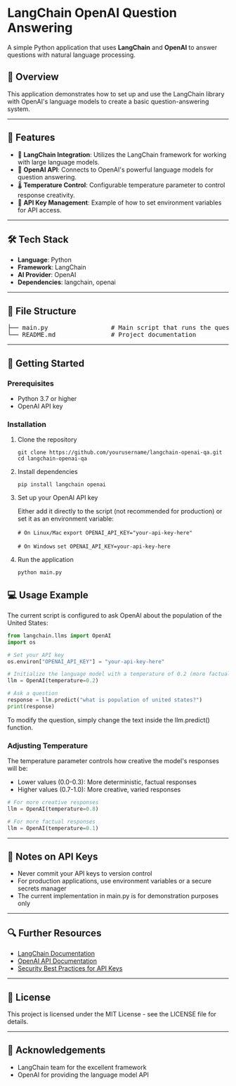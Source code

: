 # LangChain OpenAI Question Answering

A simple Python application that uses **LangChain** and **OpenAI** to answer questions with natural language processing.

## 🤖 Overview
This application demonstrates how to set up and use the LangChain library with OpenAI's language models to create a basic question-answering system.

---

## 🚀 Features
- 🔗 **LangChain Integration**: Utilizes the LangChain framework for working with large language models.
- 🧠 **OpenAI API**: Connects to OpenAI's powerful language models for question answering.
- 🌡️ **Temperature Control**: Configurable temperature parameter to control response creativity.
- 🔑 **API Key Management**: Example of how to set environment variables for API access.

---

## 🛠️ Tech Stack
- **Language**: Python
- **Framework**: LangChain
- **AI Provider**: OpenAI
- **Dependencies**: langchain, openai

---

## 📁 File Structure
<pre lang="markdown">
├── main.py                 # Main script that runs the question-answering functionality
└── README.md               # Project documentation
</pre>

---

## 🚀 Getting Started

### Prerequisites
* Python 3.7 or higher
* OpenAI API key

### Installation

1. Clone the repository

   `git clone https://github.com/yourusername/langchain-openai-qa.git`
   `cd langchain-openai-qa`

2. Install dependencies

   `pip install langchain openai`

3. Set up your OpenAI API key
   
   Either add it directly to the script (not recommended for production) or set it as an environment variable:
   
   `# On Linux/Mac`
   `export OPENAI_API_KEY="your-api-key-here"`
   
   `# On Windows`
   `set OPENAI_API_KEY=your-api-key-here`

4. Run the application

   `python main.py`

## 💻 Usage Example

The current script is configured to ask OpenAI about the population of the United States:

```python
from langchain.llms import OpenAI
import os

# Set your API key
os.environ["OPENAI_API_KEY"] = "your-api-key-here"

# Initialize the language model with a temperature of 0.2 (more factual)
llm = OpenAI(temperature=0.2)

# Ask a question
response = llm.predict("what is population of united states?")
print(response)
```

To modify the question, simply change the text inside the llm.predict() function.

### Adjusting Temperature

The temperature parameter controls how creative the model's responses will be:
- Lower values (0.0-0.3): More deterministic, factual responses
- Higher values (0.7-1.0): More creative, varied responses

```python
# For more creative responses
llm = OpenAI(temperature=0.8)

# For more factual responses
llm = OpenAI(temperature=0.1)
```

---

## 📝 Notes on API Keys

- Never commit your API keys to version control
- For production applications, use environment variables or a secure secrets manager
- The current implementation in main.py is for demonstration purposes only

---

## 🔍 Further Resources

- [LangChain Documentation](https://python.langchain.com/docs/get_started/introduction)
- [OpenAI API Documentation](https://platform.openai.com/docs/api-reference)
- [Security Best Practices for API Keys](https://help.openai.com/en/articles/5112595-best-practices-for-api-key-safety)

---

## 📄 License

This project is licensed under the MIT License - see the LICENSE file for details.

---

## 🤝 Acknowledgements

* LangChain team for the excellent framework
* OpenAI for providing the language model API
